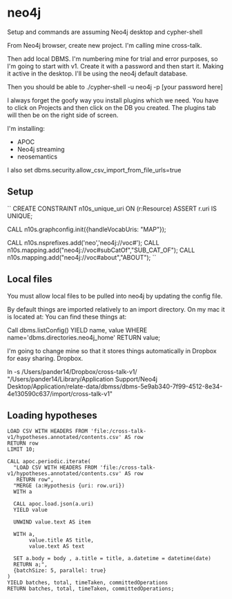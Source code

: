# neo4j

Setup and commands are assuming Neo4j desktop and cypher-shell

From Neo4j browser, create new project. I'm calling mine cross-talk.

Then add local DBMS. I'm numbering mine for trial and error purposes, so I'm going to start with v1. Create it with a password and then start it. Making it active in the desktop. I'll be using the neo4j default database.

Then you should be able to ./cypher-shell -u neo4j -p [your password here]

I always forget the goofy way you install plugins which we need. You have to click on Projects and then click on the DB you created. The plugins tab will then be on the right side of screen.

I'm installing:
* APOC
* Neo4j streaming
* neosemantics

I also set dbms.security.allow_csv_import_from_file_urls=true

## Setup
``
CREATE CONSTRAINT n10s_unique_uri ON (r:Resource) ASSERT r.uri IS UNIQUE;

CALL n10s.graphconfig.init({handleVocabUris: "MAP"});

CALL n10s.nsprefixes.add('neo','neo4j://voc#');
CALL n10s.mapping.add("neo4j://voc#subCatOf","SUB_CAT_OF");
CALL n10s.mapping.add("neo4j://voc#about","ABOUT");
``

## Local files
You must allow local files to be pulled into neo4j by updating the config file.

By default things are imported relatively to an import directory. On my mac it is located at: You can find these things at:

Call dbms.listConfig() YIELD name, value
WHERE name='dbms.directories.neo4j_home'
RETURN value;

I'm going to change mine so that it stores things automatically in Dropbox for easy sharing. Dropbox.

ln -s /Users/pander14/Dropbox/cross-talk-v1/ "/Users/pander14/Library/Application Support/Neo4j Desktop/Application/relate-data/dbmss/dbms-5e9ab340-7f99-4512-8e34-4e130590c637/import/cross-talk-v1"

## Loading hypotheses

```
LOAD CSV WITH HEADERS FROM 'file:/cross-talk-v1/hypotheses.annotated/contents.csv' AS row
RETURN row
LIMIT 10;
```

```
CALL apoc.periodic.iterate(
  "LOAD CSV WITH HEADERS FROM 'file:/cross-talk-v1/hypotheses.annotated/contents.csv' AS row
   RETURN row",
  "MERGE (a:Hypothesis {uri: row.uri})
  WITH a

  CALL apoc.load.json(a.uri)
  YIELD value

  UNWIND value.text AS item

  WITH a,
       value.title AS title,
       value.text AS text

  SET a.body = body , a.title = title, a.datetime = datetime(date)
  RETURN a;",
  {batchSize: 5, parallel: true}
)
YIELD batches, total, timeTaken, committedOperations
RETURN batches, total, timeTaken, committedOperations;
```
